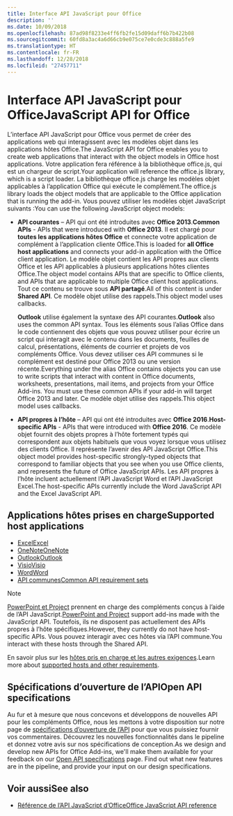 ```yaml
---
title: Interface API JavaScript pour Office
description: ''
ms.date: 10/09/2018
ms.openlocfilehash: 87ad98f8233e4ff6fb2fe15d09daff6b7b422b08
ms.sourcegitcommit: 60fd8a3ac4a6d66cb9e075ce7e0cde3c888a5fe9
ms.translationtype: HT
ms.contentlocale: fr-FR
ms.lasthandoff: 12/28/2018
ms.locfileid: "27457711"
---
```

# <a name="javascript-api-for-office"></a><span data-ttu-id="834d5-102">Interface API JavaScript pour Office</span><span class="sxs-lookup"><span data-stu-id="834d5-102">JavaScript API for Office</span></span>

<span data-ttu-id="834d5-103">L’interface API JavaScript pour Office vous permet de créer des applications web qui interagissent avec les modèles objet dans les applications hôtes Office.</span><span class="sxs-lookup"><span data-stu-id="834d5-103">The JavaScript API for Office enables you to create web applications that interact with the object models in Office host applications.</span></span> <span data-ttu-id="834d5-104">Votre application fera référence à la bibliothèque office.js, qui est un chargeur de script.</span><span class="sxs-lookup"><span data-stu-id="834d5-104">Your application will reference the office.js library, which is a script loader.</span></span> <span data-ttu-id="834d5-105">La bibliothèque office.js charge les modèles objet applicables à l’application Office qui exécute le complément.</span><span class="sxs-lookup"><span data-stu-id="834d5-105">The office.js library loads the object models that are applicable to the Office application that is running the add-in.</span></span> <span data-ttu-id="834d5-106">Vous pouvez utiliser les modèles objet JavaScript suivants :</span><span class="sxs-lookup"><span data-stu-id="834d5-106">You can use the following JavaScript object models:</span></span>

- <span data-ttu-id="834d5-107">**API courantes** – API qui ont été introduites avec **Office 2013**.</span><span class="sxs-lookup"><span data-stu-id="834d5-107">**Common APIs** - APIs that were introduced with **Office 2013**.</span></span> <span data-ttu-id="834d5-108">Il est chargé pour **toutes les applications hôtes Office** et connecte votre application de complément à l’application cliente Office.</span><span class="sxs-lookup"><span data-stu-id="834d5-108">This is loaded for **all Office host applications** and connects your add-in application with the Office client application.</span></span> <span data-ttu-id="834d5-109">Le modèle objet contient les API propres aux clients Office et les API applicables à plusieurs applications hôtes clientes Office.</span><span class="sxs-lookup"><span data-stu-id="834d5-109">The object model contains APIs that are specific to Office clients, and APIs that are applicable to multiple Office client host applications.</span></span> <span data-ttu-id="834d5-110">Tout ce contenu se trouve sous **API partagé**.</span><span class="sxs-lookup"><span data-stu-id="834d5-110">All of this content is under **Shared API**.</span></span> <span data-ttu-id="834d5-111">Ce modèle objet utilise des rappels.</span><span class="sxs-lookup"><span data-stu-id="834d5-111">This object model uses callbacks.</span></span> 

  <span data-ttu-id="834d5-112">**Outlook** utilise également la syntaxe des API courantes.</span><span class="sxs-lookup"><span data-stu-id="834d5-112">**Outlook** also uses the common API syntax.</span></span> <span data-ttu-id="834d5-113">Tous les éléments sous l’alias Office dans le code contiennent des objets que vous pouvez utiliser pour écrire un script qui interagit avec le contenu dans les documents, feuilles de calcul, présentations, éléments de courrier et projets de vos compléments Office. Vous devez utiliser ces API communes si le complément est destiné pour Office 2013 ou une version récente.</span><span class="sxs-lookup"><span data-stu-id="834d5-113">Everything under the alias Office contains objects you can use to write scripts that interact with content in Office documents, worksheets, presentations, mail items, and projects from your Office Add-ins. You must use these common APIs if your add-in will target Office 2013 and later.</span></span> <span data-ttu-id="834d5-114">Ce modèle objet utilise des rappels.</span><span class="sxs-lookup"><span data-stu-id="834d5-114">This object model uses callbacks.</span></span>

- <span data-ttu-id="834d5-115">**API propres à l’hôte** – API qui ont été introduites avec **Office 2016**.</span><span class="sxs-lookup"><span data-stu-id="834d5-115">**Host-specific APIs** - APIs that were introduced with **Office 2016**.</span></span> <span data-ttu-id="834d5-116">Ce modèle objet fournit des objets propres à l’hôte fortement typés qui correspondent aux objets habituels que vous voyez lorsque vous utilisez des clients Office. Il représente l’avenir des API JavaScript Office.</span><span class="sxs-lookup"><span data-stu-id="834d5-116">This object model provides host-specific strongly-typed objects that correspond to familiar objects that you see when you use Office clients, and represents the future of Office JavaScript APIs.</span></span> <span data-ttu-id="834d5-117">Les API propres à l’hôte incluent actuellement l’API JavaScript Word et l’API JavaScript Excel.</span><span class="sxs-lookup"><span data-stu-id="834d5-117">The host-specific APIs currently include the Word JavaScript API and the Excel JavaScript API.</span></span>

## <a name="supported-host-applications"></a><span data-ttu-id="834d5-118">Applications hôtes prises en charge</span><span class="sxs-lookup"><span data-stu-id="834d5-118">Supported host applications</span></span>

- [<span data-ttu-id="834d5-119">Excel</span><span class="sxs-lookup"><span data-stu-id="834d5-119">Excel</span></span>](overview/excel-add-ins-reference-overview.md)
- [<span data-ttu-id="834d5-120">OneNote</span><span class="sxs-lookup"><span data-stu-id="834d5-120">OneNote</span></span>](overview/onenote-add-ins-javascript-reference.md)
- [<span data-ttu-id="834d5-121">Outlook</span><span class="sxs-lookup"><span data-stu-id="834d5-121">Outlook</span></span>](requirement-sets/outlook-api-requirement-sets.md)
- [<span data-ttu-id="834d5-122">Visio</span><span class="sxs-lookup"><span data-stu-id="834d5-122">Visio</span></span>](overview/visio-javascript-reference-overview.md)
- [<span data-ttu-id="834d5-123">Word</span><span class="sxs-lookup"><span data-stu-id="834d5-123">Word</span></span>](overview/word-add-ins-reference-overview.md)
- [<span data-ttu-id="834d5-124">API communes</span><span class="sxs-lookup"><span data-stu-id="834d5-124">Common API requirement sets</span></span>](requirement-sets/office-add-in-requirement-sets.md)

> [!NOTE] 
> <span data-ttu-id="834d5-125">[PowerPoint et Project](requirement-sets/powerpoint-and-project-note.md) prennent en charge des compléments conçus à l’aide de l’API JavaScript.</span><span class="sxs-lookup"><span data-stu-id="834d5-125">[PowerPoint and Project](requirement-sets/powerpoint-and-project-note.md) support add-ins made with the JavaScript API.</span></span> <span data-ttu-id="834d5-126">Toutefois, ils ne disposent pas actuellement des APIs propres à l’hôte spécifiques.</span><span class="sxs-lookup"><span data-stu-id="834d5-126">However, they currently do not have host-specific APIs.</span></span> <span data-ttu-id="834d5-127">Vous pouvez interagir avec ces hôtes via l’API commune.</span><span class="sxs-lookup"><span data-stu-id="834d5-127">You interact with these hosts through the Shared API.</span></span>

<span data-ttu-id="834d5-128">En savoir plus sur les [hôtes pris en charge et les autres exigences](../concepts/requirements-for-running-office-add-ins.md).</span><span class="sxs-lookup"><span data-stu-id="834d5-128">Learn more about [supported hosts and other requirements](../concepts/requirements-for-running-office-add-ins.md).</span></span>

## <a name="open-api-specifications"></a><span data-ttu-id="834d5-129">Spécifications d’ouverture de l’API</span><span class="sxs-lookup"><span data-stu-id="834d5-129">Open API specifications</span></span>

<span data-ttu-id="834d5-p106">Au fur et à mesure que nous concevons et développons de nouvelles API pour les compléments Office, nous les mettons à votre disposition sur notre page de [spécifications d’ouverture de l’API](openspec.md) pour que vous puissiez fournir vos commentaires. Découvrez les nouvelles fonctionnalités dans le pipeline et donnez votre avis sur nos spécifications de conception.</span><span class="sxs-lookup"><span data-stu-id="834d5-p106">As we design and develop new APIs for Office Add-ins, we'll make them available for your feedback on our [Open API specifications](openspec.md) page. Find out what new features are in the pipeline, and provide your input on our design specifications.</span></span>

## <a name="see-also"></a><span data-ttu-id="834d5-132">Voir aussi</span><span class="sxs-lookup"><span data-stu-id="834d5-132">See also</span></span>

- [<span data-ttu-id="834d5-133">Référence de l’API JavaScript d’Office</span><span class="sxs-lookup"><span data-stu-id="834d5-133">Office JavaScript API reference</span></span>](https://docs.microsoft.com/javascript/api/overview/office)